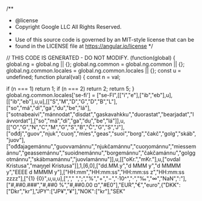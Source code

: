 /**
 * @license
 * Copyright Google LLC All Rights Reserved.
 *
 * Use of this source code is governed by an MIT-style license that can be
 * found in the LICENSE file at https://angular.io/license
 */

// THIS CODE IS GENERATED - DO NOT MODIFY.
  (function(global) {
    global.ng = global.ng || {};
    global.ng.common = global.ng.common || {};
    global.ng.common.locales = global.ng.common.locales || {};
    const u = undefined;
    function plural(val) {
const n = val;

if (n === 1)
    return 1;
if (n === 2)
    return 2;
return 5;
}
    global.ng.common.locales['se-fi'] = ["se-FI",[["i","e"],["ib","eb"],u],[["ib","eb"],u,u],[["S","M","D","G","D","B","L"],["so","má","di","ga","du","be","lá"],["sotnabeaivi","mánnodat","disdat","gaskavahkku","duorastat","bearjadat","lávvordat"],["so","má","di","ga","du","be","lá"]],u,[["O","G","N","C","M","G","S","B","Č","G","S","J"],["ođđj","guov","njuk","cuoŋ","mies","geas","suoi","borg","čakč","golg","skáb","juov"],["ođđajagemánnu","guovvamánnu","njukčamánnu","cuoŋománnu","miessemánnu","geassemánnu","suoidnemánnu","borgemánnu","čakčamánnu","golggotmánnu","skábmamánnu","juovlamánnu"]],u,[["oKr.","mKr."],u,["ovdal Kristusa","maŋŋel Kristusa"]],1,[6,0],["dd.MM.y","d MMM y","d MMMM y","EEEE d MMMM y"],["HH:mm","HH:mm:ss","HH:mm:ss z","HH:mm:ss zzzz"],["{1} {0}",u,u,u],[","," ",";","%","+","−","·10^","·","‰","∞","NaN",":"],["#,##0.###","#,##0 %","#,##0.00 ¤","#E0"],"EUR","€","euro",{"DKK":["Dkr","kr"],"JPY":["JP¥","¥"],"NOK":["kr"],"SEK"